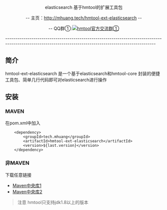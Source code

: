 <p align="center">
elasticsearch 基于hmtool的扩展工具包
</p>
<p align="center">
-- 主页：<a href="http://mhuang.tech/hmtool-ext-elasticsearch">http://mhuang.tech/hmtool-ext-elasticsearch</a>  --
</p>
<p align="center">
    -- QQ群①:<a target="_blank" href="//shang.qq.com/wpa/qunwpa?idkey=6703688b236038908f6c89b732758d00104b336a3a97bb511048d6fdc674ca01"><img border="0" src="//pub.idqqimg.com/wpa/images/group.png" alt="hmtool官方交流群①" title="hmtool官方交流群①"></a>
</p>
---------------------------------------------------------------------------------------------------------------------------------------------------------

## 简介
hmtool-ext-elasticsearch 是一个基于elasticsearch和hmtool-core 封装的便捷工具包、简单几行代码即可对elasticsearch进行操作


## 安装

### MAVEN
在pom.xml中加入
```
    <dependency>
        <groupId>tech.mhuang</groupId>
        <artifactId>hmtool-ext-elasticsearch</artifactId>
        <version>${last.version}</version>
    </dependency>
```
### 非MAVEN
下载任意链接
- [Maven中央库1](https://repo1.maven.org/maven2/tech/mhuang/hmtool-ext-elasticsearch/)
- [Maven中央库2](http://repo2.maven.org/maven2/tech/mhuang/hmtool-ext-elasticsearch/)
> 注意
> hmtool只支持jdk1.8以上的版本